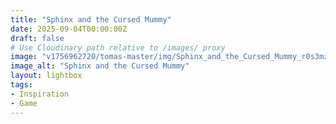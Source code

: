 ```yaml
---
title: "Sphinx and the Cursed Mummy"
date: 2025-09-04T00:00:00Z
draft: false
# Use Cloudinary path relative to /images/ proxy
image: "v1756962720/tomas-master/img/Sphinx_and_the_Cursed_Mummy_r0s3mz.jpg"
image_alt: "Sphinx and the Cursed Mummy"
layout: lightbox
tags:
- Inspiration
- Game
---
```



